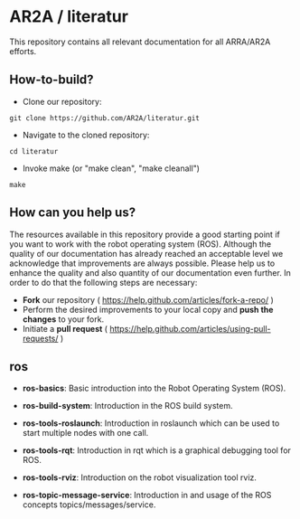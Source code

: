# AR2A / literatur
This repository contains all relevant documentation for all ARRA/AR2A efforts.

## How-to-build?
* Clone our repository:
```
git clone https://github.com/AR2A/literatur.git
```
* Navigate to the cloned repository:
```
cd literatur
```
* Invoke make (or "make clean", "make cleanall")
```
make
```

## How can you help us?
The resources available in this repository provide a good starting point if you want to work with the robot operating system (ROS). Although the quality of our documentation has already reached an acceptable level we acknowledge that improvements are always possible. Please help us to enhance the quality and also quantity of our documentation even further. In order to do that the following steps are necessary:
* **Fork** our repository ( https://help.github.com/articles/fork-a-repo/ )
* Perform the desired improvements to your local copy and **push the changes** to your fork.
* Initiate a **pull request** ( https://help.github.com/articles/using-pull-requests/ )

## ros
* **ros-basics**: Basic introduction into the Robot Operating System (ROS).

* **ros-build-system**: Introduction in the ROS build system.

* **ros-tools-roslaunch**: Introduction in roslaunch which can be used to start multiple nodes with one call.

* **ros-tools-rqt**: Introduction in rqt which is a graphical debugging tool for ROS.

* **ros-tools-rviz**: Introduction on the robot visualization tool rviz.

* **ros-topic-message-service**: Introduction in and usage of the ROS concepts topics/messages/service.

